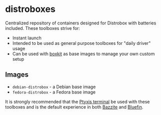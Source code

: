 # distroboxes

Centralized repository of containers designed for Distrobox with batteries included. These toolboxes strive for:

* Instant launch
* Intended to be used as general purpose toolboxes for "daily driver" usage
* Can be used with [boxkit](https://github.com/ublue-os/boxkit) as base images to manage your own custom setup

## Images

* `debian-distrobox` - a Debian base image
* `fedora-distrobox` - a Fedora base image

It is strongly recommended that the [Ptyxis terminal](https://gitlab.gnome.org/chergert/ptyxis) be used with these toolboxes and is the default experience in both [Bazzite](https://bazzite.gg) and [Bluefin](https://projectbluefin.io).

